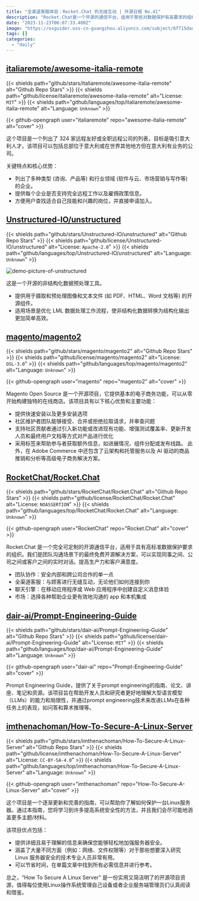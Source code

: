 ```yaml
---
title: "全渠道客服体验：Rocket.Chat 的无缝互动 | 开源日报 No.41"
description: "Rocket.Chat是一个开源的通信平台，适用于那些对数据保护有高要求的组织。它是团队沟通的终极免费开源解决方案，可以实现同事、公司或客户之间的实时对话，提高生产力和客户满意度。它提供团队协作、全渠道客服、聊天引擎和市场等功能，可以帮助企业更有效地沟通。"
date: "2023-11-23T06:07:33.400Z"
image: "https://osguider.oss-cn-guangzhou.aliyuncs.com/subject/6f715dadffc5a693d53e6565e63f48eb.png"
tags: []
categories:
  - "daily"
---
```


## [italiaremote/awesome-italia-remote](https://github.com/italiaremote/awesome-italia-remote)

{{< shields path="github/stars/italiaremote/awesome-italia-remote" alt="Github Repo Stars" >}} {{< shields path="github/license/italiaremote/awesome-italia-remote" alt="License: `MIT`" >}} {{< shields path="github/languages/top/italiaremote/awesome-italia-remote" alt="Language: `Unknown`" >}}

{{< github-opengraph user="italiaremote" repo="awesome-italia-remote" alt="cover" >}}

这个项目是一个列出了 324 家远程友好或全职远程公司的列表，目标是吸引意大利人才。该项目可以包括总部位于意大利或在世界其他地方但在意大利有业务的公司。

关键特点和核心优势：

- 列出了多种类型 (咨询、产品等) 和行业领域 (软件与云、市场营销与写作等) 的企业。
- 提供每个企业是否支持完全远程工作以及雇佣政策信息。
- 方便用户查找适合自己技能和兴趣的岗位，并直接申请加入。
  
## [Unstructured-IO/unstructured](https://github.com/Unstructured-IO/unstructured)

{{< shields path="github/stars/Unstructured-IO/unstructured" alt="Github Repo Stars" >}} {{< shields path="github/license/Unstructured-IO/unstructured" alt="License: `Apache-2.0`" >}} {{< shields path="github/languages/top/Unstructured-IO/unstructured" alt="Language: `Unknown`" >}}

![demo-picture-of-unstructured](https://picgo-daily.oss-cn-guangzhou.aliyuncs.com/picgo-daily/2023/77aff48b4fd30a33238caedeacbd21a3.webp)

这是一个开源的非结构化数据预处理工具。

- 提供用于摄取和预处理图像和文本文件 (如 PDF、HTML、Word 文档等) 的开源组件。
- 适用场景是优化 LML 数据处理工作流程，使非结构化数据转换为结构化输出更加简单高效。
  
## [magento/magento2](https://github.com/magento/magento2)

{{< shields path="github/stars/magento/magento2" alt="Github Repo Stars" >}} {{< shields path="github/license/magento/magento2" alt="License: `OSL-3.0`" >}} {{< shields path="github/languages/top/magento/magento2" alt="Language: `Unknown`" >}}

{{< github-opengraph user="magento" repo="magento2" alt="cover" >}}

Magento Open Source 是一个开源项目，它提供基本的电子商务功能，可以从零开始构建独特的在线商店。该项目具有以下核心优势和主要功能：

- 提供快速安装以及更多安装选项
- 社区维护者团队能够接受、合并或拒绝拉取请求，并审查问题
- 支持社区贡献者通过引入新功能或改进现有功能、增强测试覆盖率、更新开发人员和最终用户文档等方式对产品进行优化
- 采用标签来帮助参与者获取额外信息，如进展情况、组件分配或发布线路。
此外，在 Adobe Commerce 中还包含了云架构和托管服务以及 AI 驱动的商品推销和分析等高级电子商务解决方案。
  
## [RocketChat/Rocket.Chat](https://github.com/RocketChat/Rocket.Chat)

{{< shields path="github/stars/RocketChat/Rocket.Chat" alt="Github Repo Stars" >}} {{< shields path="github/license/RocketChat/Rocket.Chat" alt="License: `NOASSERTION`" >}} {{< shields path="github/languages/top/RocketChat/Rocket.Chat" alt="Language: `Unknown`" >}}

{{< github-opengraph user="RocketChat" repo="Rocket.Chat" alt="cover" >}}

Rocket.Chat 是一个完全可定制的开源通信平台，适用于具有高标准数据保护要求的组织。我们是团队沟通场景下的最终免费开源解决方案，可以实现同事之间、公司之间或客户之间的实时对话。提高生产力和客户满意度。

- 团队协作：安全内部和跨公司合作的单一点
- 全渠道客服：与顾客进行无缝互动，无论他们如何连接到你
- 聊天引擎：在移动应用程序或 Web 应用程序中创建自定义消息体验
- 市场：选择各种帮助企业更有效地沟通的 app 和本机集成
  
## [dair-ai/Prompt-Engineering-Guide](https://github.com/dair-ai/Prompt-Engineering-Guide)

{{< shields path="github/stars/dair-ai/Prompt-Engineering-Guide" alt="Github Repo Stars" >}} {{< shields path="github/license/dair-ai/Prompt-Engineering-Guide" alt="License: `MIT`" >}} {{< shields path="github/languages/top/dair-ai/Prompt-Engineering-Guide" alt="Language: `Unknown`" >}}

{{< github-opengraph user="dair-ai" repo="Prompt-Engineering-Guide" alt="cover" >}}

Prompt Engineering Guide，提供了关于prompt engineering的指南、论文、讲座、笔记和资源。该项目旨在帮助开发人员和研究者更好地理解大型语言模型（LLMs）的能力和局限性，并通过prompt engineering技术来改进LLMs在各种任务上的表现，如问答和算术推理等。
  
## [imthenachoman/How-To-Secure-A-Linux-Server](https://github.com/imthenachoman/How-To-Secure-A-Linux-Server)

{{< shields path="github/stars/imthenachoman/How-To-Secure-A-Linux-Server" alt="Github Repo Stars" >}} {{< shields path="github/license/imthenachoman/How-To-Secure-A-Linux-Server" alt="License: `CC-BY-SA-4.0`" >}} {{< shields path="github/languages/top/imthenachoman/How-To-Secure-A-Linux-Server" alt="Language: `Unknown`" >}}

{{< github-opengraph user="imthenachoman" repo="How-To-Secure-A-Linux-Server" alt="cover" >}}

这个项目是一个逐渐更新和完善的指南，可以帮助你了解如何保护一台Linux服务器。通过本指南，您将学习到许多提高系统安全性的方法，并且我们会尽可能地涵盖更多主题/材料。

该项目优点包括：

- 提供详细且易于理解的信息来确保您能够轻松地加强服务器安全。
- 涵盖了大量不同方面（例如：网络、文件权限等）对于那些想要深入研究 Linux 服务器安全的技术专业人员非常有用。
- 可以节省时间，在单篇文章中找到所有必需信息并进行参考。

总之，“How To Secure A Linux Server” 是一份实用又简洁明了的开源项目资源，值得每位使用Linux操作系统管理自己设备或者企业服务端管理员们认真阅读和借鉴。
  